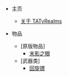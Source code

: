 * 主页
	- [关于 TATyRealms](README.md)

* 物品
   - [原版物品]
      - [末影之眼](docs/vanilla/ender_eye/READMD.md)
   - [武器类]
      - [回旋镖](docs/weapon/boomerang/README.md)
